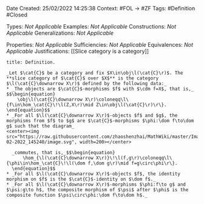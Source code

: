 <br />
<br />

Date Created: 25/02/2022 14:25:38
Context: #FOL $\to$ #ZF
Tags: #Definition #Closed 

Types: _Not Applicable_
Examples: _Not Applicable_
Constructions: _Not Applicable_
Generalizations: _Not Applicable_

Properties: _Not Applicable_
Sufficiencies: _Not Applicable_
Equivalences: _Not Applicable_
Justifications: [[Slice category is a category]]

``` ad-Definition
title: Definition.

_Let $\cat{C}$ be a category and fix $X\in\obj\l(\cat{C}\r)$. The **slice category of $\cat{C}$ over $X$** is the category $\l(\cat{C}\downarrow X\r)$ defined by the following data:_
* _The objects are $\cat{C}$-morphisms $f$ with $\cdm f=X$, that is,_
$$\begin{equation}
    \obj\l(\cat{C}\downarrow X\r)\coloneqq\l\{f\in\hom_\cat{C}\!\l(Z,X\r)\mid Z\in\obj\l(\cat{C}\r)\r\}.
\end{equation}$$
* _For all $\l(\cat{C}\downarrow X\r)$-objects $f$ and $g$, the morphisms from $f$ to $g$ are $\cat{C}$-morphisms $\phi:\dom f\to\dom g$ such that the diagram_
<center><img src="https://raw.githubusercontent.com/zhaoshenzhai/MathWiki/master/Images/25-02-2022_145240/image.svg", width=200></center>

  _commutes, that is,_$$\begin{equation}
      \hom_{\l(\cat{C}\downarrow X\r)}\!\l(f,g\r)\coloneqq\l\{\phi\in\hom_\cat{C}\!\l(\dom f,\dom g\r)\mid f=g\circ\phi\r\}.
  \end{equation}$$
* _For all $\l(\cat{C}\downarrow X\r)$-objects $f$, the identity morphism on $f$ is the $\cat{C}$-identity on $\dom f$._
* _For all $\l(\cat{C}\downarrow X\r)$-morphisms $\phi:f\to g$ and $\psi:g\to h$, the composite morphism of $\psi$ after $\phi$ is the composite function $\psi\circ\phi:\dom f\to\dom h$._

```
